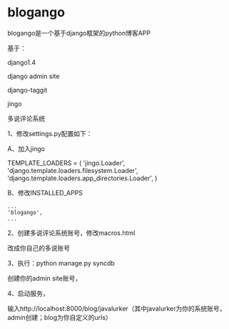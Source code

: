 blogango
========
blogango是一个基于django框架的python博客APP

基于：

django1.4

django admin site

django-taggit

jingo

多说评论系统

1、修改settings.py配置如下：

A、加入jingo

TEMPLATE_LOADERS = (
  'jingo.Loader',
    'django.template.loaders.filesystem.Loader',
    'django.template.loaders.app_directories.Loader',
)


B、修改INSTALLED_APPS

	...
	'blogango',
	...
	

2、创建多说评论系统账号，修改macros.html

<!-- Duoshuo Comment BEGIN -->
<div class="ds-thread" data-thread-key="0" data-title="{{ title }}"></div>
<script type="text/javascript">
var duoshuoQuery = {short_name:"d4blog"};
</script>
<script type="text/javascript" src="http://static.duoshuo.com/embed.js" async="true"></script>
<!-- Duoshuo Comment END -->

改成你自己的多说账号


3、执行：python manage.py syncdb

创建你的admin site账号，

4、启动服务，

输入http://localhost:8000/blog/javalurker（其中javalurker为你的系统账号，admin创建；blog为你自定义的urls）
